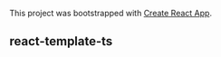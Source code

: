 This project was bootstrapped with [Create React App](https://github.com/facebook/create-react-app).

## react-template-ts
